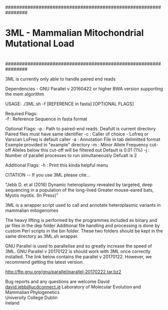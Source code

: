 ################################################################
#                                                              #
#  3ML - Mammalian Mitochondrial Mutational Load               #
#                                                              #
################################################################
 
  3ML is currently only able to handle paired end reads
 
  Dependencies - GNU Parallel v 20160422 or higher 
                 BWA version supporting the mem algorithm
 
  USAGE: ./3ML.sh -f [REFERENCE in fasta] [OPTIONAL FLAGS]
 
 Required Flags:                                              
   -f : Reference Sequence in fasta format                
      
 Optional Flags:
   -p : Path to paired-end reads. 
        Deafult is current directory
        Paired files must have same identifier
   -c : Caller of choice - Lofreq or Varscan
        LoFreq is default caller
   -a : Annotation File in tab delimitted format
   	    Example provided in "example" directory
   -m : Minor Allele Frequency cut-off
   	    Alleles below this cut-off will be filtered out
   	    Default is 0.01 (1%)
   -j : Number of parallel processes to run simultaneously
   	    Defualt is 2
   	
 Additional Flags:
   -h : Print this kinda helpful menu
   
  
CITATION -- 
If you use 3ML please cite...

"Jebb D. et al (2016) Dynamic heteroplasmy revealed by targeted, deep sequencing in a population
of the long-lived Greater mouse-eared bats, Myotis myotis. (In Press)"
	
3ML is a wrapper script used to call and annotate heteroplasmic variants in mammalian mitogenomes

The heavy lifting is performed by the programmes included as binary and jar files in the dep folder
Additional file handling and processing is done by custom Perl scripts in the bin folder.
These two folders should be kept in the same directory as 3ML.sh wrapper.

GNU Parallel is used to parallelise and so greatly increase the speed of 3ML.
GNU Parallel v 20170122 is should work with 3ML once correctly installed.
The link below contains the parallel v 20170122. However, we recommend getting the latest version.

http://ftp.gnu.org/gnu/parallel/parallel-20170222.tar.bz2


Bug reports and any questions are welcome
David
david.jebb@ucdconnect.ie
Laboratory of Molecular Evolution and Mammalian Phylogenetics                                
University College Dublin                                                                                     
Ireland
